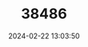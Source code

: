 ---
title: "38486"
category: "Copernicia baileyana"
draft: false
date: 2024-02-22 13:03:50
languages:
  Spanish; Castilian: ["guano dulce", "Guano dulce", "yarey", "yarey hembra", "yareyón", "Yareyón"]
  English: ["Bailey palm"]
---